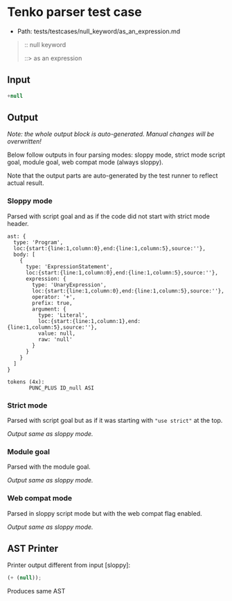 # Tenko parser test case

- Path: tests/testcases/null_keyword/as_an_expression.md

> :: null keyword
>
> ::> as an expression

## Input

`````js
+null
`````

## Output

_Note: the whole output block is auto-generated. Manual changes will be overwritten!_

Below follow outputs in four parsing modes: sloppy mode, strict mode script goal, module goal, web compat mode (always sloppy).

Note that the output parts are auto-generated by the test runner to reflect actual result.

### Sloppy mode

Parsed with script goal and as if the code did not start with strict mode header.

`````
ast: {
  type: 'Program',
  loc:{start:{line:1,column:0},end:{line:1,column:5},source:''},
  body: [
    {
      type: 'ExpressionStatement',
      loc:{start:{line:1,column:0},end:{line:1,column:5},source:''},
      expression: {
        type: 'UnaryExpression',
        loc:{start:{line:1,column:0},end:{line:1,column:5},source:''},
        operator: '+',
        prefix: true,
        argument: {
          type: 'Literal',
          loc:{start:{line:1,column:1},end:{line:1,column:5},source:''},
          value: null,
          raw: 'null'
        }
      }
    }
  ]
}

tokens (4x):
       PUNC_PLUS ID_null ASI
`````

### Strict mode

Parsed with script goal but as if it was starting with `"use strict"` at the top.

_Output same as sloppy mode._

### Module goal

Parsed with the module goal.

_Output same as sloppy mode._

### Web compat mode

Parsed in sloppy script mode but with the web compat flag enabled.

_Output same as sloppy mode._

## AST Printer

Printer output different from input [sloppy]:

````js
(+ (null));
````

Produces same AST
